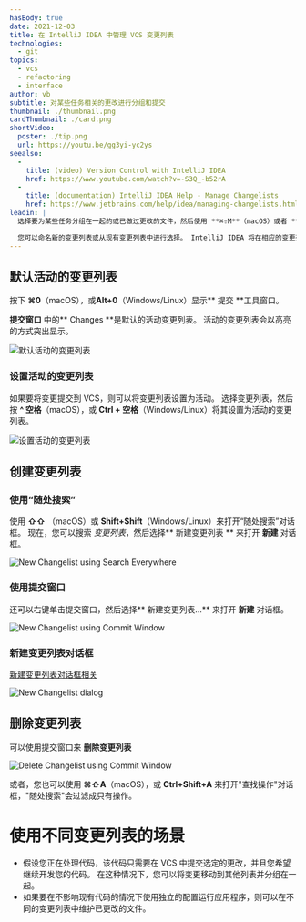 ```yaml
---
hasBody: true
date: 2021-12-03
title: 在 IntelliJ IDEA 中管理 VCS 变更列表
technologies:
  - git
topics:
  - vcs
  - refactoring
  - interface
author: vb
subtitle: 对某些任务相关的更改进行分组和提交
thumbnail: ./thumbnail.png
cardThumbnail: ./card.png
shortVideo:
  poster: ./tip.png
  url: https://youtu.be/gg3yi-yc2ys
seealso:
  - 
    title: (video) Version Control with IntelliJ IDEA
    href: https://www.youtube.com/watch?v=-S3Q_-b52rA
  - 
    title: (documentation) IntelliJ IDEA Help - Manage Changelists
    href: https://www.jetbrains.com/help/idea/managing-changelists.html
leadin: |
  选择要为某些任务分组在一起的或已做过更改的文件，然后使用 **⌘⇧M**（macOS）或者 **Alt+Shift+M**（Windows/Linux）显示**移动文件到另一个变更列表**对话框。

  您可以命名新的变更列表或从现有变更列表中进行选择。 IntelliJ IDEA 将在相应的变更列表中显示所选的更改。
---
```


## 默认活动的变更列表

按下  **⌘0**（macOS），或**Alt+0**（Windows/Linux）显示** 提交 **工具窗口。

**提交窗口** 中的** Changes **是默认的活动变更列表。 活动的变更列表会以高亮的方式突出显示。

![默认活动的变更列表](default-active-changelist.png)

### 设置活动的变更列表
如果要将变更提交到 VCS，则可以将变更列表设置为活动。 选择变更列表，然后按 **^ 空格**（macOS），或 **Ctrl + 空格**（Windows/Linux）将其设置为活动的变更列表。

![设置活动的变更列表](set-active-changelist-ctrl-space.png)

## 创建变更列表

### 使用“随处搜索”
使用  **⇧⇧** （macOS）或 **Shift+Shift**（Windows/Linux）来打开“随处搜索”对话框。 现在，您可以搜索 _变更列表_，然后选择** 新建变更列表 ** 来打开 **新建** 对话框。

![New Changelist using Search Everywhere](create-change-list-using-search-everywhere.png)

### 使用提交窗口
还可以右键单击提交窗口，然后选择** 新建变更列表...** 来打开 **新建** 对话框。

![New Changelist using Commit Window](new-changelist-using-commit-window.png)

### 新建变更列表对话框

[新建变更列表对话框相关](https://www.jetbrains.com/help/idea/2021.2/new-changelist-dialog.html)

![New Changelist dialog](new-changelist.png)

## 删除变更列表

可以使用提交窗口来 **删除变更列表**

![Delete Changelist using Commit Window](delete-changelist-using-commit-window.png)

或者，您也可以使用 **⌘⇧A**（macOS），或 **Ctrl+Shift+A** 来打开"查找操作"对话框，"随处搜索"会过滤成只有操作。

# 使用不同变更列表的场景
  - 假设您正在处理代码，该代码只需要在 VCS 中提交选定的更改，并且您希望继续开发您的代码。 在这种情况下，您可以将变更移动到其他列表并分组在一起。
  - 如果要在不影响现有代码的情况下使用独立的配置运行应用程序，则可以在不同的变更列表中维护已更改的文件。